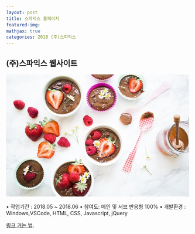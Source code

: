```yaml
---
layout: post
title: 스파익스 홈페이지
featured-img:
mathjax: true
categories: 2018 (주)스파익스
---
```


## (주)스파익스 웹사이트

![00pudding](/images/00pudding.jpg)

• 작업기간 : 2018.05 ~ 2018.06
• 참여도: 메인 및 서브 반응형 100%
• 개발환경 : Windows,VSCode, HTML, CSS, Javascript, jQuery

[링크 거는 법](https://pages.github.com).

